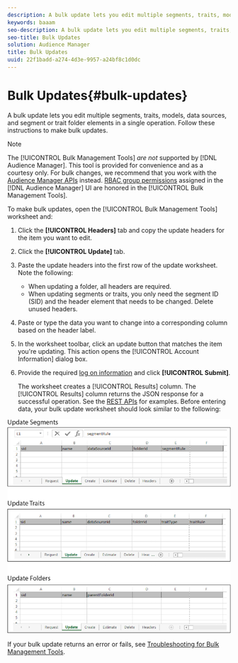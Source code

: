 ```yaml
---
description: A bulk update lets you edit multiple segments, traits, models, data sources, and segment or trait folder elements in a single operation. Follow these instructions to make bulk updates.
keywords: baaam
seo-description: A bulk update lets you edit multiple segments, traits, models, data sources, and segment or trait folder elements in a single operation. Follow these instructions to make bulk updates.
seo-title: Bulk Updates
solution: Audience Manager
title: Bulk Updates
uuid: 22f1badd-a274-4d3e-9957-a24bf8c1d0dc
---
```


# Bulk Updates{#bulk-updates}

A bulk update lets you edit multiple segments, traits, models, data sources, and segment or trait folder elements in a single operation. Follow these instructions to make bulk updates.

<!-- 

t_bulk_updates.xml

 -->

>[!NOTE]
>
>The [!UICONTROL Bulk Management Tools] *are not* supported by [!DNL Audience Manager]. This tool is provided for convenience and as a courtesy only. For bulk changes, we recommend that you work with the [Audience Manager APIs](../../api/rest-api-main/aam-api-getting-started.md) instead. [RBAC group permissions](../../features/administration/administration-overview.md) assigned in the [!DNL Audience Manager] UI are honored in the [!UICONTROL Bulk Management Tools].

To make bulk updates, open the [!UICONTROL Bulk Management Tools] worksheet and: 

1. Click the **[!UICONTROL Headers]** tab and copy the update headers for the item you want to edit.
1. Click the **[!UICONTROL Update]** tab.
1. Paste the update headers into the first row of the update worksheet. Note the following:

    * When updating a folder, all headers are required. 
    * When updating segments or traits, you only need the segment ID (SID) and the header element that needs to be changed. Delete unused headers.

1. Paste or type the data you want to change into a corresponding column based on the header label.
1. In the worksheet toolbar, click an update button that matches the        item you're updating.
   This action opens the [!UICONTROL Account Information] dialog box. 

1. Provide the required [log on information](../../reference/bulk-management-tools/bulk-management-intro.md#auth-reqs) and click **[!UICONTROL Submit]**.

   The worksheet creates a [!UICONTROL Results] column. The [!UICONTROL Results] column returns the JSON response for a successful operation. See the [REST APIs](../../api/rest-api-main/rest-api-main.md) for examples. Before entering data, your bulk update worksheet should look similar to the following: 

![](assets/update.png)

If your bulk update returns an error or fails, see [Troubleshooting for Bulk Management Tools](../../reference/bulk-management-tools/bulk-troubleshooting.md). 
